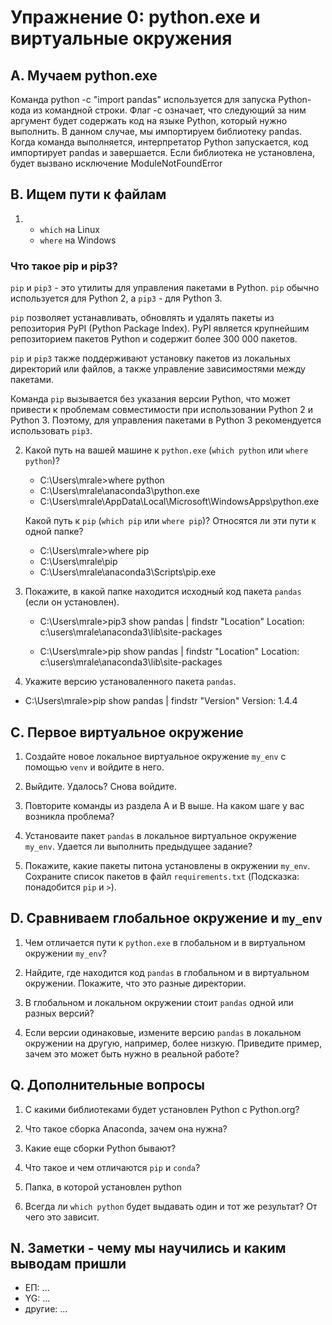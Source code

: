 # Упражнение 0: python.exe и виртуальные окружения

## A. Мучаем python.exe

Команда python -c "import pandas" используется для запуска Python-кода из командной строки. Флаг -c означает, что следующий за ним аргумент будет содержать код на языке Python, который нужно выполнить. В данном случае, мы импортируем библиотеку pandas. Когда команда выполняется, интерпретатор Python запускается, код импортирует pandas и завершается. Если библиотека не установлена, будет вызвано исключение ModuleNotFoundError


## B. Ищем пути к файлам

1.
   - `which` на Linux
   - `where` на Windows

### Что такое pip и pip3?

`pip` и `pip3` - это утилиты для управления пакетами в Python. `pip` обычно используется для Python 2, а `pip3` - для Python 3.

`pip` позволяет устанавливать, обновлять и удалять пакеты из репозитория PyPI (Python Package Index). PyPI является крупнейшим репозиторием пакетов Python и содержит более 300 000 пакетов.

`pip` и `pip3` также поддерживают установку пакетов из локальных директорий или файлов, а также управление зависимостями между пакетами.

Команда `pip` вызывается без указания версии Python, что может привести к проблемам совместимости при использовании Python 2 и Python 3. Поэтому, для управления пакетами в Python 3 рекомендуется использовать `pip3`.


2. Какой путь на вашей машине к `python.exe` (`which python` или `where python`)? 
   -  C:\Users\mrale>where python
   -  C:\Users\mrale\anaconda3\python.exe
   -  C:\Users\mrale\AppData\Local\Microsoft\WindowsApps\python.exe
   
   Какой путь к `pip` (`which pip` или `where pip`)? Относятся ли эти пути к одной папке?
   - C:\Users\mrale>where pip
   - C:\Users\mrale\pip
   - C:\Users\mrale\anaconda3\Scripts\pip.exe

4. Покажите, в какой папке находится исходный код пакета `pandas` (если он установлен).
   - C:\Users\mrale>pip3 show pandas | findstr "Location"
     Location: c:\users\mrale\anaconda3\lib\site-packages

   - C:\Users\mrale>pip show pandas | findstr "Location"
     Location: c:\users\mrale\anaconda3\lib\site-packages
    

5. Укажите версию установаленного пакета `pandas`.
  - C:\Users\mrale>pip show pandas | findstr "Version"
    Version: 1.4.4


## С. Первое виртуальное окружение

1. Создайте новое локальное виртуальное окружение `my_env` с помощью `venv` и войдите в него.

2. Выйдите. Удалось? Снова войдите.

3. Повторите команды из раздела A и B выше. На каком шаге у вас возникла проблема?

5. Установаите пакет `pandas` в локальное виртуальное окружение `my_env`. Удается ли выполнить предыдущее задание?

4. Покажите, какие пакеты питона установлены в окружении `my_env`. Сохраните список пакетов в файл `requirements.txt`
   (Подсказка: понадобится `pip` и `>`).

## D. Сравниваем глобальное окружение и `my_env`

1. Чем отличается пути к `python.exe` в глобальном и в виртуальном окружении `my_env`?

2. Найдите, где находится код `pandas` в глобальном и в виртуальном окружении.
   Покажите, что это разные директории.

3. В глобальном и локальном окружении стоит `pandas` одной или разных версий?

4. Если версии одинаковые, измените версию `pandas` в локальном окружении на другую, например,
   более низкую. Приведите пример, зачем это может быть нужно в реальной работе?

## Q. Дополнительные вопросы

1. С какими библиотеками будет установлен Python с Python.org?

2. Что такое сборка Anaconda, зачем она нужна?

3. Какие еще сборки Python бывают?

4. Что такое и чем отличаются `pip` и `conda`?

5. Папка, в которой установлен python

6. Всегда ли `which python` будет выдавать один и тот же результат? От чего это зависит. 

## N. Заметки - чему мы научились и каким выводам пришли

- ЕП: ...
- YG: ...
- другие: ...
